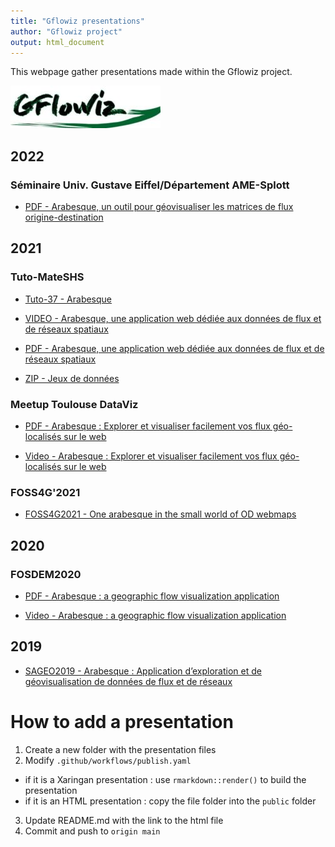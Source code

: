 ```yaml
---
title: "Gflowiz presentations"
author: "Gflowiz project"
output: html_document
---
```


This webpage gather presentations made within the Gflowiz project.

![](2021/2021_FOSS4G/media/logo_gflowiz.jpg)


## 2022

### Séminaire Univ. Gustave Eiffel/Département AME-Splott 
- [PDF - Arabesque, un outil pour géovisualiser les matrices de flux origine-destination](https://splott.univ-gustave-eiffel.fr/fileadmin/redaction/SPLOTT/archives_seminaire_SPLOTT/Arabesque_splott_10janv2022.pdf)


## 2021

### Tuto-MateSHS 

- [Tuto-37 - Arabesque](https://mate-shs.cnrs.fr/actions/tutomate/tuto37-arabesque-bahoken-come-jegou/)

- [VIDEO - Arabesque, une application web dédiée aux données de flux et de réseaux spatiaux](https://youtu.be/7iYaEcm2ahk)

- [PDF - Arabesque, une application web dédiée aux données de flux et de réseaux spatiaux](https://mate-shs.cnrs.fr/wp-content/uploads/2021/10/Tuto37_Arabesque_Bahoken-Come-Jegou.pdf)

- [ZIP - Jeux de données](https://mate-shs.cnrs.fr/wp-content/uploads/2021/10/Tuto37_Arabesque_jeux_de_donnees.zip)

### Meetup Toulouse DataViz

- [PDF - Arabesque : Explorer et visualiser facilement vos flux géo-localisés sur le web](https://gflowiz.github.io/presentations/Meetup_arabesque_ToulouseDV.pdf)

- [Video - Arabesque : Explorer et visualiser facilement vos flux géo-localisés sur le web](https://www.youtube.com/watch?v=09bkdNSUNBw)

### FOSS4G'2021

- [FOSS4G2021 - One arabesque in the small world of OD webmaps](https://gflowiz.github.io/presentations/FOSS4G2021.html)

## 2020

### FOSDEM2020

- [PDF - Arabesque : a geographic flow visualization application](https://gflowiz.github.io/presentations/20200202_geospatial_Arabesque_ROELANDT_FOSDEM2020.pdf)

- [Video - Arabesque : a geographic flow visualization application](https://archive.fosdem.org/2020/schedule/event/arabesque_a_geographic_flow_visualization_application/)

## 2019

- [SAGEO2019 - Arabesque : Application d’exploration et de géovisualisation de données de flux et de réseaux](https://gflowiz.github.io/presentations/2019_SAGEO_ARABESQUE_presentation.pdf)

# How to add a presentation

1. Create a new folder with the presentation files
2. Modify `.github/workflows/publish.yaml` 
  - if it is a Xaringan presentation : use `rmarkdown::render()` to build the presentation
  - if it is an HTML presentation : copy the file folder into the `public` folder
3. Update README.md with the link to the html file
4. Commit and push to `origin main`
